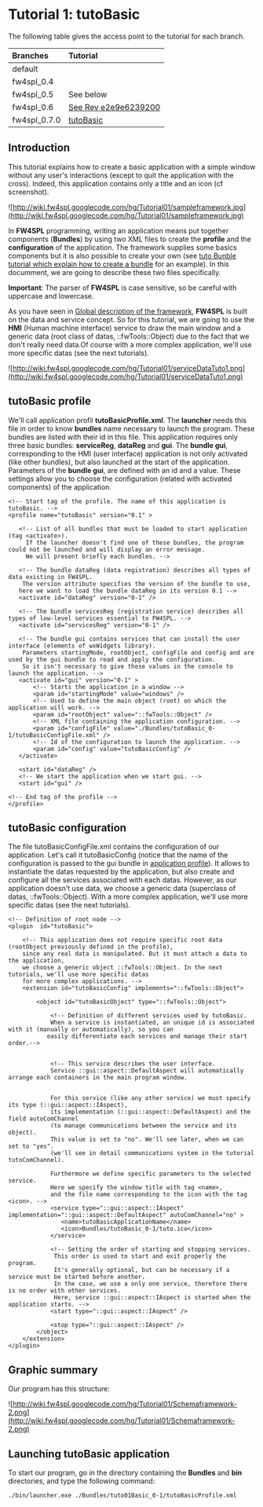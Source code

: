 # Tutorial 1: tutoBasic #

The following table gives the access point to the tutorial for each branch.

| **Branches** | **Tutorial** |
|:-------------|:-------------|
| default      |              |
| fw4spl\_0.4  |              |
| fw4spl\_0.5  |  See below   |
| fw4spl\_0.6  | [See Rev e2e9e6239200](Tutorial1_fw4spl_06_Revision_e2e9e6239200.md) |
| fw4spl\_0.7.0 | [tutoBasic](Tutorial1.md) |

## Introduction ##

This tutorial explains how to create a basic application with a simple window without any user's interactions (except to quit the application with the cross). Indeed, this application contains only a title and an icon (cf screenshot).

![http://wiki.fw4spl.googlecode.com/hg/Tutorial01/sampleframework.jpg](http://wiki.fw4spl.googlecode.com/hg/Tutorial01/sampleframework.jpg)

In **FW4SPL** programming, writing an application means put together components (**Bundles**) by using two XML files to create the **profile** and the **configuration** of the application.
The framework supplies some basics components but it is also possible to create your own (see [tuto Bunble tutorial which explain how to create a bundle](http://code.google.com/p/fw4spl/wiki/Tutorial6) for an example). In this documment, we are going to describe these two files specifically.

**Important**: The parser of **FW4SPL** is case sensitive, so be careful with uppercase and lowercase.

As you have seen in [Global description of the framework](http://code.google.com/p/fw4spl/wiki/Description), **FW4SPL** is built on the data and service concept. So for this tutorial, we are going to use the **HMI** (Human machine interface) service to draw the main window and a generic data (root class of datas, ::fwTools::Object) due to the fact that we don't really need data.Of course with a more complex application, we'll use more specific datas (see the next tutorials).

![http://wiki.fw4spl.googlecode.com/hg/Tutorial01/serviceDataTuto1.png](http://wiki.fw4spl.googlecode.com/hg/Tutorial01/serviceDataTuto1.png)

## tutoBasic profile ##

We'll call application profil **tutoBasicProfile.xml**. The **launcher** needs this file in order to know **bundles** name necessary to launch the program. These bundles are listed with their id in this file. This application requires only three basic bundles: **serviceReg**, **dataReg** and **gui**.
The **bundle gui**, corresponding to the HMI (user interface) application is not only activated (like other bundles), but also launched at the start of the application. Parameters of the **bundle gui**, are defined with an id and a value. These settings allow you to choose the configuration (related with activated components) of the application.

```
<!-- Start tag of the profile. The name of this application is tutoBasic. -->
<profile name="tutoBasic" version="0.1" >

   <!-- List of all bundles that must be loaded to start application (tag <activate>).
     If the launcher doesn't find one of these bundles, the program could not be launched and will display an error message.
     We will present briefly each bundles. -->

   <!-- The bundle dataReg (data registration) describes all types of data existing in FW4SPL. 
    The version attribute specifies the version of the bundle to use,
   here we want to load the bundle dataReg in its version 0.1 -->
   <activate id="dataReg" version="0-1" />

   <!-- The bundle servicesReg (registration service) describes all types of low-level services essential to FW4SPL. -->
   <activate id="servicesReg" version="0-1" />

   <!-- The bundle gui contains services that can install the user interface (elements of wxWidgets library).
    Parameters startingMode, rootObject, configFile and config and are used by the gui bundle to read and apply the configuration.
    So it isn't necessary to give these values in the console to launch the application. -->
   <activate id="gui" version="0-1" >
       <!-- Starts the application in a window -->
       <param id="startingMode" value="windows" />
       <!-- Used to define the main object (root) on which the application will work. -->
       <param id="rootObject" value="::fwTools::Object" />
       <!-- XML file containing the application configuration. -->
       <param id="configFile" value="./Bundles/tutoBasic_0-1/tutoBasicConfigFile.xml" />
       <!-- Id of the configuration to launch the application. -->
       <param id="config" value="tutoBasicConfig" />
   </activate>
   
   <start id="dataReg" />
   <!-- We start the application when we start gui. -->
   <start id="gui" />
 
<!-- End tag of the profile -->
</profile>
```


## tutoBasic configuration ##

The file tutoBasicConfigFile.xml contains the configuration of our application. Let's call it tutoBasicConfig (notice that the name of the configuration is passed to the gui bundle in [application profile](Tutorial1#tutoBasic_profile.md)).
It allows to instantiate the datas requested by the application, but also create and configure all the services associated with each datas.
However, as our application doesn't use data, we choose a generic data (superclass of datas, ::fwTools::Object). With a more complex application, we'll use more specific datas (see the next tutorials).

```
<!-- Definition of root node -->
<plugin  id="tutoBasic">

    <!-- This application does not require specific root data (rootObject previously defined in the profile), 
    since any real data is manipulated. But it must attach a data to the application,
    we choose a generic object ::fwTools::Object. In the next tutorials, we'll use more specific datas
    for more complex applications. -->
    <extension id="tutoBasicConfig" implements="::fwTools::Object">

        <object id="tutoBasicObject" type="::fwTools::Object">

            <!-- Definition of different services used by tutoBasic. 
            When a service is instantiated, an unique id is associated with it (manually or automatically), so you can
           easily differentiate each services and manage their start order.-->
 

            <!-- This service describes the user interface. 
            Service ::gui::aspect::DefaultAspect will automatically arrange each containers in the main program window. 

    
            For this service (like any other service) we must specify its type (::gui::aspect::IAspect),
            its implementation (::gui::aspect::DefaultAspect) and the field autoComChannel
            (to manage communications between the service and its object).
            This value is set to "no". We'll see later, when we can set to "yes".
            (we'll see in detail communications system in the tutorial tutoComChannel).

            Furthermore we define specific parameters to the selected service.
            Here we specify the window title with tag <name>,
            and the file name corresponding to the icon with the tag <icon>. -->
            <service type="::gui::aspect::IAspect" implementation="::gui::aspect::DefaultAspect" autoComChannel="no" >
               <name>tutoBasicApplicationName</name>
               <icon>Bundles/tutoBasic_0-1/tuto.ico</icon>
            </service>

            <!-- Setting the order of starting and stopping services.
             This order is used to start and exit properly the program.
             It's generally optional, but can be necessary if a service must be started before another.
             In the case, we use a only one service, therefore there is no order with other services.
             Here, service ::gui::aspect::IAspect is started when the application starts. -->
            <start type="::gui::aspect::IAspect" />
          
            <stop type="::gui::aspect::IAspect" />
        </object>
    </extension>
</plugin>
```

## Graphic summary ##

Our program has this structure:

![http://wiki.fw4spl.googlecode.com/hg/Tutorial01/Schemaframework-2.png](http://wiki.fw4spl.googlecode.com/hg/Tutorial01/Schemaframework-2.png)

## Launching tutoBasic application ##

To start our program, go in the directory containing the **Bundles** and **bin** directories, and type the following command:

```
./bin/launcher.exe ./Bundles/tuto01Basic_0-1/tutoBasicProfile.xml 
```